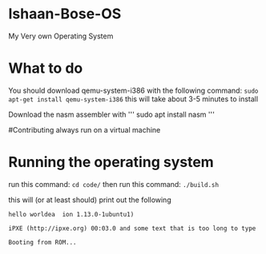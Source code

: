 # Ishaan-Bose-OS
My Very own Operating System

# What to do
You should download qemu-system-i386 with the following command:
```sudo apt-get install qemu-system-i386```
this will take about 3-5 minutes to install

Download the nasm assembler with ''' sudo apt install nasm '''

#Contributing
always run on a virtual machine

  # Running the operating system
  run this command: ```cd code/``` then run this command:
  ```./build.sh```
  
  this will (or at least should) print out the following
  ```            v~~~ the hello world ate some of the other text     
  hello worldea  ion 1.13.0-1ubuntu1)
  
  iPXE (http://ipxe.org) 00:03.0 and some text that is too long to type
  
  Booting from ROM...
